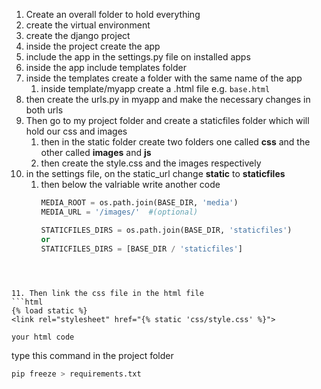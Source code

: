 
1. Create an overall folder to hold everything
2. create the virtual environment
3. create the django project
4. inside the project create the app 
5. include the app in the settings.py file on installed apps
6. inside the app include templates folder
7. inside the templates create a folder with the same name of the app
	1. inside template/myapp create a .html file e.g. `base.html`
8.  then create the urls.py in myapp and make the necessary changes in both urls
9. Then go to my project folder and create a staticfiles folder which will hold our css and images
	1. then in the static folder create two folders one called **css** and the other called **images**  and **js**
	2. then create the style.css and the images respectively
10. in the settings file, on the static_url change **static** to **staticfiles**
	1. then below the valriable write another code
		```python
		MEDIA_ROOT = os.path.join(BASE_DIR, 'media')
		MEDIA_URL = '/images/'  #(optional)
		
		STATICFILES_DIRS = os.path.join(BASE_DIR, 'staticfiles')
		or
		STATICFILES_DIRS = [BASE_DIR / 'staticfiles']
		 
	
```


11. Then link the css file in the html file
```html
{% load static %}
<link rel="stylesheet" href="{% static 'css/style.css' %}">

your html code

```

type this command in the project folder
```bash
pip freeze > requirements.txt

```